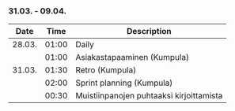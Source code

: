 ### 31.03. - 09.04.

| Date   | Time  | Description                              |
| ------ | ----- | ---------------------------------------- |
| 28.03. | 01:00 | Daily                                    |
|        | 01:00 | Asiakastapaaminen (Kumpula)              |
| 31.03. | 01:30 | Retro (Kumpula)                          |
|        | 02:00 | Sprint planning (Kumpula)                |
|        | 00:30 | Muistiinpanojen puhtaaksi kirjoittamista |
